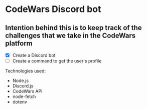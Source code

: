 # CodeWars Discord bot

## Intention behind this is to keep track of the challenges that we take in the CodeWars platform

- [x] Create a Discord bot
- [ ] Create a command to get the user's profile

Technologies used:
- Node.js
- Discord.js
- CodeWars API
- node-fetch
- dotenv